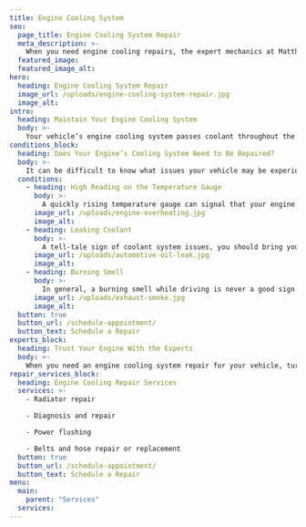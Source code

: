 ```yaml
---
title: Engine Cooling System
seo:
  page_title: Engine Cooling System Repair
  meta_description: >-
    When you need engine cooling repairs, the expert mechanics at Matthews Tire are here to inspect, diagnose and repair your system to keep you rolling!
  featured_image:
  featured_image_alt:
hero:
  heading: Engine Cooling System Repair
  image_url: /uploads/engine-cooling-system-repair.jpg
  image_alt:
intro:
  heading: Maintain Your Engine Cooling System
  body: >-
    Your vehicle’s engine cooling system passes coolant throughout the engine and reduces engine heat. Without proper maintenance, like a coolant flush (recommended every two years), your engine’s cooling system can break down and cause serious engine damage. To keep your engine in the best condition, stop into Matthews Tire for regular coolant system inspections, flushes and other maintenance as needed.
conditions_block:
  heading: Does Your Engine’s Cooling System Need to Be Repaired?
  body: >-
    It can be difficult to know what issues your vehicle may be experiencing. You can always count on Matthews Tire to provide comprehensive inspections and diagnoses when your car is acting up. For peace of mind, keep an eye out for these common signs of a failing engine cooling system:
  conditions:
    - heading: High Reading on the Temperature Gauge
      body: >-
        A quickly rising temperature gauge can signal that your engine is overheating. If the needle reaches the red zone, pull over immediately (whenever safe) to prevent permanent engine damage from overheating. Then, give your local Matthews Tire a call, because you’ll need a cooling system repair.
      image_url: /uploads/engine-overheating.jpg
      image_alt:
    - heading: Leaking Coolant
      body: >-
        A tell-tale sign of coolant system issues, you should bring your car in right away if you notice it’s leaking a green, sweet-smelling liquid. This is a clear indication of a coolant leak, which will deplete your coolant and lead to engine overheating if ignored.
      image_url: /uploads/automotive-oil-leak.jpg
      image_alt:
    - heading: Burning Smell
      body: >-
        In general, a burning smell while driving is never a good sign. If you notice a burning smell, it could be an indication that your engine is overheating and/or burning oil. Again, this is a serious problem that can lead to engine failure if left unrepaired.
      image_url: /uploads/exhaust-smoke.jpg
      image_alt:
  button: true
  button_url: /schedule-appointment/
  button_text: Schedule a Repair
experts_block:
  heading: Trust Your Engine With the Experts
  body: >-
    When you need an engine cooling system repair for your vehicle, turn to the experts at Matthews Tire. Our ASE master certified technicians have the expertise and dealer-quality tools necessary to run full engine cooling system inspections and repairs to get your vehicle back into top shape and prolong the life of your engine.
repair_services_block:
  heading: Engine Cooling Repair Services
  services: >-
    - Radiator repair

    - Diagnosis and repair

    - Power flushing

    - Belts and hose repair or replacement
  button: true
  button_url: /schedule-appointment/
  button_text: Schedule a Repair
menu:
  main:
    parent: "Services"
  services:
---
```

